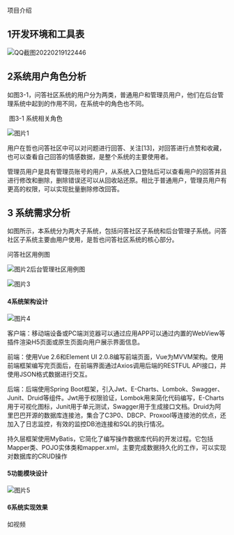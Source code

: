 项目介绍

## 1开发环境和工具表

![QQ截图20220219122446](C:\Users\xyh\Desktop\图片\QQ截图20220219122446.jpg)

## 2系统用户角色分析

如图3-1，问答社区系统的用户分为两类，普通用户和管理员用户，他们在后台管理系统中起到的作用不同，在系统中的角色也不同。

​                                     图3-1 系统相关角色

![图片1](C:\Users\xyh\Desktop\图片\图片1.jpg)

用户在哲也问答社区中可以对问题进行回答、关注[13]，对回答进行点赞和收藏，也可以查看自己回答的情感数据，是整个系统的主要使用者。

管理员用户是具有管理员账号的用户，从系统入口登陆后可以查看用户的回答并且进行修改和删除，删除错误还可以从回收站还原。相比于普通用户，管理员用户有更高的权限，可以实现批量删除修改回答。

## 3 系统需求分析

如图所示，本系统分为两大子系统，包括问答社区子系统和后台管理子系统。问答社区子系统主要由用户使用，是哲也问答社区系统的核心部分。

问答社区用例图

![图片2](C:\Users\xyh\Desktop\图片\图片2.jpg)后台管理社区用例图

![图片3](C:\Users\xyh\Desktop\图片\图片3.jpg)

#### 4系统架构设计

![图片4](C:\Users\xyh\Desktop\图片\图片4.jpg)

客户端：移动端设备或PC端浏览器可以通过应用APP可以通过内置的WebView等插件渲染H5页面或原生页面向用户展示界面信息。

前端：使用Vue 2.6和Element UI 2.0.8编写前端页面，Vue为MVVM架构。使用前端框架编写完页面后，在前端界面通过Axios调用后端的RESTFUL API接口，并使用JSON格式数据进行交互。

后端：后端使用Spring Boot框架，引入Jwt、E-Charts、Lombok、Swagger、Junit、Druid等组件。Jwt用于权限验证，Lombok用来简化代码编写，E-Charts用于可视化图标，Junit用于单元测试，Swagger用于生成接口文档。Druid为阿里巴巴开源的数据库连接池，集合了C3P0、DBCP、Proxool等连接池的优点，还加入了日志监控，有效的监控DB池连接和SQL的执行情况。

持久层框架使用MyBatis，它简化了编写操作数据库代码的开发过程。它包括Mapper类、POJO实体类和mapper.xml，主要完成数据持久化的工作，可以实现对数据库的CRUD操作

#### 5功能模块设计

![图片5](C:\Users\xyh\Desktop\图片\图片5.jpg)

#### 6系统实现效果

如视频
